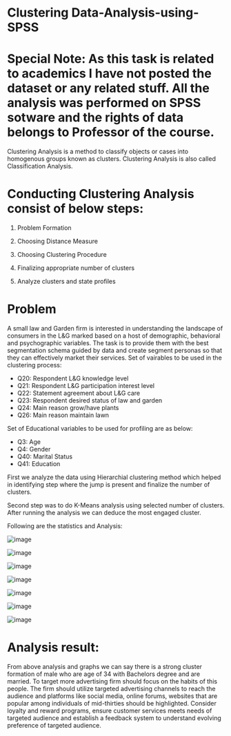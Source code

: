 # Clustering Data-Analysis-using-SPSS

# Special Note: As this task is related to academics I have not posted the dataset or any related stuff. All the analysis was performed on SPSS sotware and the rights of data belongs to Professor of the course.

Clustering Analysis is a method to classify objects or cases into homogenous groups known as clusters. Clustering Analysis is also called Classification Analysis.

# Conducting Clustering Analysis consist of below steps:
1) Problem Formation

2) Choosing Distance Measure

3) Choosing Clustering Procedure

4) Finalizing appropriate number of clusters

5) Analyze clusters and state profiles

# Problem
A small law and Garden firm is interested in understanding the landscape of consumers in the L&G marked based on a host of demographic, behavioral and psychographic variables. The task is to provide them with the best segmentation schema guided by data and create segment personas so that they can effectively market their services.
Set of vairables to be used in the clustering process:
* Q20: Respondent L&G knowledge level
* Q21: Respondent L&G participation interest level
* Q22: Statement agreement about L&G care
* Q23: Respondent desired status of law and garden
* Q24: Main reason grow/have plants
* Q26: Main reason maintain lawn
  
Set of Educational variables to be used for profiling are as below:
* Q3: Age
* Q4: Gender
* Q40: Marital Status
* Q41: Education

First we analyze the data using Hierarchial clustering method which helped in identifying step where the jump is present and finalize the number of clusters.

Second step was to do K-Means analysis using selected number of clusters. After running the analysis we can deduce the most engaged cluster. 

Following are the statistics and Analysis:

![image](https://github.com/jahnvidave04/Clustering-Data-Analysis-with-SPSS/assets/126203211/5d798f8a-6c0f-46e7-b66d-e6f78c2dd650)


![image](https://github.com/jahnvidave04/Clustering-Data-Analysis-with-SPSS/assets/126203211/e40ca0a0-6d6a-4bd8-9de6-f9eeb09705c0)


![image](https://github.com/jahnvidave04/Clustering-Data-Analysis-with-SPSS/assets/126203211/62ffc038-7297-4f32-8d11-27d256bcbb90)

![image](https://github.com/jahnvidave04/Clustering-Data-Analysis-with-SPSS/assets/126203211/eda1e1a0-5066-42ed-8e9d-3d11492b4d72)


![image](https://github.com/jahnvidave04/Clustering-Data-Analysis-with-SPSS/assets/126203211/a5f3e9b2-504f-4983-b735-ae098c1f5bce)

![image](https://github.com/jahnvidave04/Clustering-Data-Analysis-with-SPSS/assets/126203211/aad67840-db43-4f99-89de-bb0b3c0a36ab)

![image](https://github.com/jahnvidave04/Clustering-Data-Analysis-with-SPSS/assets/126203211/674c3a8e-2950-4512-995b-6603d38fe957)

# Analysis result:

From above analysis and graphs we can say there is a strong cluster formation of male who are age of 34 with Bachelors degree and are married. To target more advertising firm should focus on the habits of this people. The firm should utilize targeted advertising channels to reach the audience and platforms like social media, online forums, websites that are popular among individuals of mid-thirties should be highlighted. Consider loyalty and reward programs, ensure customer services meets needs of targeted audience and establish a feedback system to understand evolving preference of targeted audience. 

